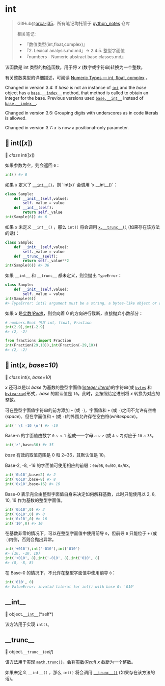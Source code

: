 # int
> GitHub@[orca-j35](https://github.com/orca-j35)，所有笔记均托管于 [python_notes](https://github.com/orca-j35/python_notes) 仓库
>
> 相关笔记:
>
> - 『数值类型(int,float,complex)』
> - 『2. Lexical analysis.md.md』-> 2.4.5. 整型字面值
> - 『numbers - Numeric abstract base classes.md』

该函数是 int 类型的构造函数，用于将 *x* (数字或字符串)转换为一个整数。

有关整数类型的详细描述，可阅读 [Numeric Types — int, float, complex](https://docs.python.org/3.7/library/stdtypes.html#typesnumeric) 。

Changed in version 3.4: If *base* is not an instance of [`int`](https://docs.python.org/3.7/library/functions.html#int) and the *base* object has a [`base.__index__`](https://docs.python.org/3.7/reference/datamodel.html#object.__index__) method, that method is called to obtain an integer for the base. Previous versions used [`base.__int__`](https://docs.python.org/3.7/reference/datamodel.html#object.__int__) instead of [`base.__index__`](https://docs.python.org/3.7/reference/datamodel.html#object.__index__).

Changed in version 3.6: Grouping digits with underscores as in code literals is allowed.

Changed in version 3.7: *x* is now a positional-only parameter.

## 🔨 int([*x*])

🔨 *class* int([*x*])

如果参数为空，则会返回 `0`：

```python
int() #> 0
```

如果 *x* 定义了 [`__int__()`](https://docs.python.org/3.7/reference/datamodel.html#object.__int__)，则 `int(x)` 会调用 `x.__int__()`：

```python
class Sample:
    def __init__(self,value):
        self._value = value
    def __int__(self):
        return self._value
int(Sample(6)) #> 6
```

如果 *x* 未定义 `__int__()` ，那么 `int()` 将会调用 [`x.__trunc__()`](https://docs.python.org/3.7/reference/datamodel.html#object.__trunc__) (如果存在该方法的话)：

```python
class Sample:
    def __init__(self,value):
        self._value = value
    def __trunc__(self):
        return self._value**2
int(Sample(6)) #> 36
```

如果 `__int__` 和 `__trunc__` 都未定义，则会抛出 `TypeError`：

```python
class Sample:
    def __init__(self,value):
        self._value = value
int(Sample(6))
#> TypeError: int() argument must be a string, a bytes-like object or a number, not 'Sample'
```

如果 *x* 是[实数(*Real*)](https://docs.python.org/3.7/library/numbers.html#numbers.Real)，则会向着 0 的方向进行截断，直接抛弃小数部分：

```python
# numbers.Real 包含 int, float, Fraction
int(2.9),int(-2.9) 
#> (2, -2)

from fractions import Fraction
int(Fraction(29,10)),int(Fraction(-29,10))
#> (2, -2)
```

## 🔨 int(*x*, *base=10*)

🔨 *class* int(*x*, *base=10*)

*x* 还可以是以 *base* 为基数的整型字面值([*integer* *literal*](https://docs.python.org/3.7/reference/lexical_analysis.html#integers))的字符串(或 [`bytes`](https://docs.python.org/3.7/library/stdtypes.html#bytes) 和 [`bytearray`](https://docs.python.org/3.7/library/stdtypes.html#bytearray))形式，*base* 的默认值是 `10`。此时，会按照给定进制将 *x* 转换为对应的整数。

可在整型字面值字符串的前方添加 `+` (或 `-`)，字面值和 `+` (或 `-`)之间不允许有空格(*space*)，但在字面值和 `+` (或 `-`)的外围允许存在空白符(*whitespace*)。

```python
int(' \t -10 \n') #> -10
```

Base-n 的字面值由数字 `0` ~ `n-1` 组成——字母 `a` ~ `z` (或 `A` ~ `Z`)对应于 `10` ~ `35`。

```python
int('z',base=36) #> 35
```

*base* 有效的取值范围是 0 和 2~36，其默认值是 10。

Base-2, -8, -16 的字面值可使用相应的前缀：`0b`/`0B`, `0o`/`0O`,  `0x`/`0X`。

```python
int('0b10',base=2) #> 2
int('0o10',base=8) #> 8
int('0x10',base=16) #> 16
```

Base-0 表示完全由整型字面值自身来决定如何解释基数，此时只能使用以 2, 8, 10, 16 作为基数的整型字面值。

```python
int('0b10',0) #> 2
int('0o10',0) #> 8
int('0x10',0) #> 16
int('10',0) #> 10
```

在基数非零的情况下，可以在整型字面值中使用前导 `0`，但前导 `0` 只能位于 `+` (或 `-`)内侧，否则会抛出异常。

```python
int('+010'),int('-010'),int('010')
#> (10, -10, 10)
int('+010', 8),int('-010', 8),int('010', 8)
#> (8, -8, 8)
```

在 Base-0 的情况下，不允许在整型字面值中使用前导 `0`：

```python
int('010', 0)
#> ValueError: invalid literal for int() with base 0: '010'
```

## \_\_int\_\_

🔨 object.[`__int__`](https://docs.python.org/3.7/reference/datamodel.html#object.__int__)(*self*)

该方法用于实现 `int()`。 

## \_\_trunc\_\_

🔨 object.`__trunc__`(*self*)

该方法用于实现 [`math.trunc()`](https://docs.python.org/3.7/library/math.html#math.trunc)，会将[实数(*Real*)](https://docs.python.org/3.7/library/numbers.html#numbers.Real) *x* 截断为一个整数。

如果未定义 `__int__()` ，那么 `int()` 将会调用 [`__trunc__()`](https://docs.python.org/3.7/reference/datamodel.html#object.__trunc__) (如果存在该方法的话)。

